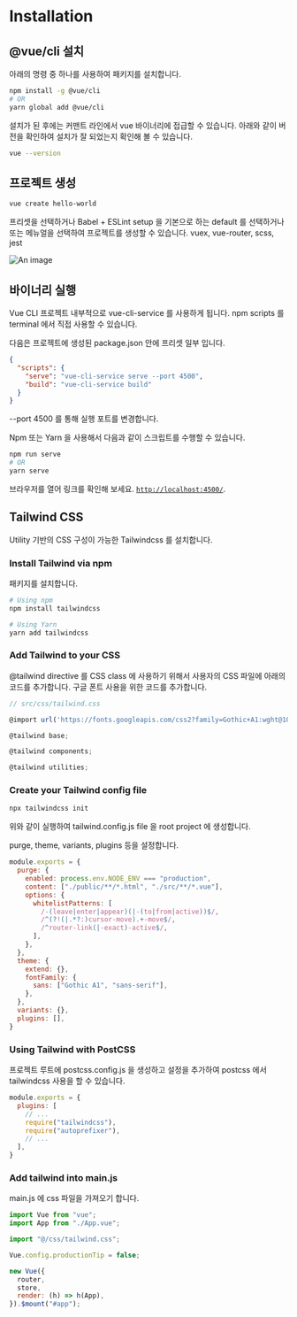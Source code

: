 # Installation

## @vue/cli 설치

아래의 명령 중 하나를 사용하여 패키지를 설치합니다.

```bash
npm install -g @vue/cli
# OR
yarn global add @vue/cli
```

설치가 된 후에는 커맨트 라인에서 vue 바이너리에 접급할 수 있습니다. 아래와 같이 버전을 확인하여 설치가 잘 되었는지 확인해 볼 수 있습니다.

```bash
vue --version
```

## 프로젝트 생성

```bash
vue create hello-world
```

프리셋을 선택하거나 Babel + ESLint setup 을 기본으로 하는 default 를 선택하거나 또는 메뉴얼을 선택하여 프로젝트를 생성할 수 있습니다. 
vuex, vue-router, scss, jest

![An image](/cli-new-project.png)

## 바이너리 실행 
Vue CLI 프로젝트 내부적으로 vue-cli-service 를 사용하게 됩니다. npm scripts 를 terminal 에서 직접 사용할 수 있습니다.

다음은 프로젝트에 생성된 package.json 안에 프리셋 일부 입니다.  
```json
{
  "scripts": {
    "serve": "vue-cli-service serve --port 4500",
    "build": "vue-cli-service build"
  }
}
```
--port 4500 를 통해 실행 포트를 변경합니다.

Npm 또는 Yarn 을 사용해서 다음과 같이 스크립트를 수행할 수 있습니다. 

```bash
npm run serve
# OR
yarn serve
```

브라우저를 열어 링크를 확인해 보세요. [`http://localhost:4500/`](http://localhost:4500/).

## Tailwind CSS

Utility 기반의 CSS 구성이 가능한 Tailwindcss 를 설치합니다.

### Install Tailwind via npm

패키지를 설치합니다. 

```bash
# Using npm
npm install tailwindcss

# Using Yarn
yarn add tailwindcss
```

### Add Tailwind to your CSS

@tailwind directive 를 CSS class 에 사용하기 위해서 사용자의 CSS 파일에 아래의 코드를 추가합니다. 구글 폰트 사용을 위한 코드를 추가합니다.

```js
// src/css/tailwind.css

@import url('https://fonts.googleapis.com/css2?family=Gothic+A1:wght@100;200;300;400;500;600;700;800;900&display=swap');

@tailwind base;

@tailwind components;

@tailwind utilities;
```


### Create your Tailwind config file


```bash
npx tailwindcss init
```

위와 같이 실행하여 tailwind.config.js file 을 root project 에 생성합니다. 

purge, theme, variants, plugins 등을 설정합니다. 

```js
module.exports = {
  purge: {
    enabled: process.env.NODE_ENV === "production",
    content: ["./public/**/*.html", "./src/**/*.vue"],
    options: {
      whitelistPatterns: [
        /-(leave|enter|appear)(|-(to|from|active))$/,
        /^(?!(|.*?:)cursor-move).+-move$/,
        /^router-link(|-exact)-active$/,
      ],
    },
  },
  theme: {
    extend: {},
    fontFamily: {
      sans: ["Gothic A1", "sans-serif"],
    },
  },
  variants: {},
  plugins: [],
}
```



### Using Tailwind with PostCSS

프로젝트 루트에 postcss.config.js 을 생성하고 설정을 추가하여 postcss 에서 tailwindcss 사용을 할 수 있습니다.

```js
module.exports = {
  plugins: [
    // ...
    require("tailwindcss"),
    require("autoprefixer"),
    // ...
  ],
}
```

### Add tailwind into main.js
main.js 에 css 파일을 가져오기 합니다. 

```js
import Vue from "vue";
import App from "./App.vue";

import "@/css/tailwind.css";

Vue.config.productionTip = false;

new Vue({
  router,
  store,
  render: (h) => h(App),
}).$mount("#app");
```